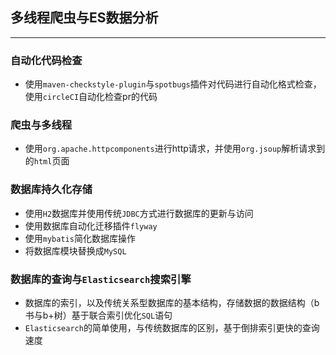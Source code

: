 ## 多线程爬虫与ES数据分析
******
### 自动化代码检查
* 使用`maven-checkstyle-plugin`与`spotbugs`插件对代码进行自动化格式检查，使用`circleCI`自动化检查pr的代码
### 爬虫与多线程
* 使用`org.apache.httpcomponents`进行http请求，并使用`org.jsoup`解析请求到的`html`页面
### 数据库持久化存储
* 使用`H2`数据库并使用传统`JDBC`方式进行数据库的更新与访问
* 使用数据库自动化迁移插件`flyway`
* 使用`mybatis`简化数据库操作
* 将数据库模块替换成`MySQL`
### 数据库的查询与`Elasticsearch`搜索引擎
* 数据库的索引，以及传统关系型数据库的基本结构，存储数据的数据结构（b书与b+树）基于联合索引优化`SQL`语句
* `Elasticsearch`的简单使用，与传统数据库的区别，基于倒排索引更快的查询速度
